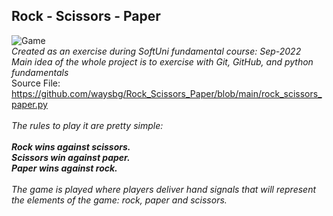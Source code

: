 ## Rock - Scissors - Paper
![Game](https://www.helpmykidlearn.ie/images/uploads/rock,_paper_larger.jpg)<br>
*Created as an exercise during SoftUni fundamental course: Sep-2022*<br>
*Main idea of the whole project is to exercise with Git, GitHub, and python fundamentals*<br>
Source File: https://github.com/waysbg/Rock_Scissors_Paper/blob/main/rock_scissors_paper.py<br>
<br>
*The rules to play it are pretty simple:*<br><br>
***Rock wins against scissors.***<br>
***Scissors win against paper.***<br>
***Paper wins against rock.***<br><br>
*The game is played where players deliver hand signals that will represent the elements of the game: rock, paper and scissors.*<br>
